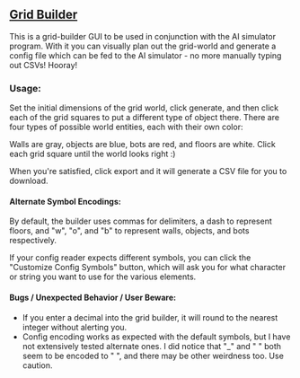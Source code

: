 ## [Grid Builder](https://ruitais.github.io/gridBuilder/)

This is a grid-builder GUI to be used in conjunction with the AI simulator program. With it you can visually plan out the grid-world and generate a config file which can be fed to the AI simulator - no more manually typing out CSVs! Hooray!

### Usage:
Set the initial dimensions of the grid world, click generate, and then click each of the grid squares to put a different type of object there. There are four types of possible world entities, each with their own color:

Walls are gray, objects are blue,
bots are red, and floors are white.
Click each grid square until the world looks right :)

When you're satisfied, click export and it will generate a CSV file for you to download.

#### Alternate Symbol Encodings:
By default, the builder uses commas for delimiters, a dash to represent floors, and "w", "o", and "b" to represent walls, objects, and bots respectively.

If your config reader expects different symbols, you can click the "Customize Config Symbols" button, which will ask you for what character or string you want to use for the various elements.

#### Bugs / Unexpected Behavior / User Beware:
* If you enter a decimal into the grid builder, it will round to the nearest integer without alerting you.
* Config encoding works as expected with the default symbols, but I have not extensively tested alternate ones. I did notice that "_" and " " both seem to be encoded to " ", and there may be other weirdness too. Use caution.
